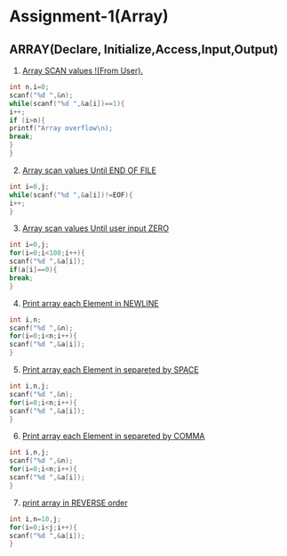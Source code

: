 # Assignment-1(Array)

## ARRAY(Declare, Initialize,Access,Input,Output)
1. [Array SCAN values !(From User).](https://github.com/1834902579/cse214/blob/master/lab1/1.c)
```c
int n,i=0;
scanf("%d ",&n);
while(scanf("%d ",&a[i])==1){
i++;
if (i>n){
printf("Array overflow\n);
break;
}
} 
```

2. [Array scan values Until END OF FILE](https://github.com/1834902579/cse214/blob/master/lab1/2.c)
```c
int i=0,j;
while(scanf("%d ",&a[i])!=EOF){
i++;
}
```
3. [Array scan values Until user input ZERO ](https://github.com/1834902579/cse214/blob/master/lab1/3.c)
```c
int i=0,j;
for(i=0;i<100;i++){
scanf("%d ",&a[i]);
if(a[i]==0){
break;
}
```
4. [Print array each Element in NEWLINE](https://github.com/1834902579/cse214/blob/master/lab1/4.c)
```c
int i,n;
scanf("%d ",&n);
for(i=0;i<n;i++){
scanf("%d ",&a[i]);
}
```
5. [Print array each Element in separeted by SPACE ](https://github.com/1834902579/cse214/blob/master/lab1/5.c)
```c
int i,n,j;
scanf("%d ",&n);
for(i=0;i<n;i++){
scanf("%d ",&a[i]);
}
```
6. [Print array each Element in separeted by COMMA ](https://github.com/1834902579/cse214/blob/master/lab1/6.c)
```c
int i,n,j;
scanf("%d ",&n);
for(i=0;i<n;i++){
scanf("%d ",&a[i]);
}
```
7. [print array in REVERSE order ](https://github.com/1834902579/cse214/blob/master/lab1/7.c)
```c
int i,n=10,j;
for(i=0;i<j;i++){
scanf("%d ",&a[i]);
}
```
